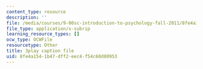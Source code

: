 ```yaml
---
content_type: resource
description: ''
file: /media/courses/9-00sc-introduction-to-psychology-fall-2011/8fe4a1541b47dff2eec4f54c60d80953_yBYebcVw8Zk.srt
file_type: application/x-subrip
learning_resource_types: []
ocw_type: OCWFile
resourcetype: Other
title: 3play caption file
uid: 8fe4a154-1b47-dff2-eec4-f54c60d80953
---
```

